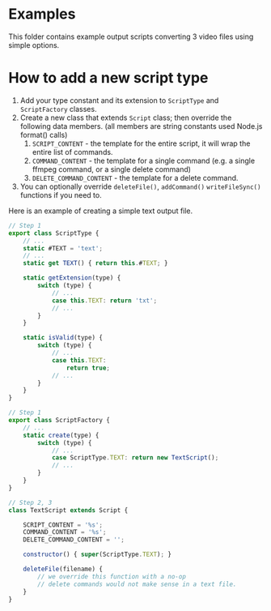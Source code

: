 Examples
==================

This folder contains example output scripts converting 3 video files using simple options.


How to add a new script type
==================

1. Add your type constant and its extension to `ScriptType` and `ScriptFactory` classes.
2. Create a new class that extends `Script` class; then override the following data members. (all members are string constants used Node.js format() calls)
   1. `SCRIPT_CONTENT` - the template for the entire script, it will wrap the entire list of commands.
   2. `COMMAND_CONTENT` - the template for a single command (e.g. a single ffmpeg command, or a single delete command)
   3. `DELETE_COMMAND_CONTENT` - the template for a delete command.
3. You can optionally override `deleteFile()`, `addCommand()` `writeFileSync()` functions if you need to. 

Here is an example of creating a simple text output file.

```javascript
// Step 1
export class ScriptType {
    // ...
    static #TEXT = 'text';
    // ...
    static get TEXT() { return this.#TEXT; }

    static getExtension(type) {
        switch (type) {
            // ...
            case this.TEXT: return 'txt';
            // ...
        }
    }

    static isValid(type) {
        switch (type) {
            // ...
            case this.TEXT:
                return true;
            // ...
        }
    }
}
```
```javascript
// Step 1
export class ScriptFactory {
    // ...
    static create(type) {
        switch (type) {
            // ...
            case ScriptType.TEXT: return new TextScript();
            // ...
        }
    }
}
```
```javascript
// Step 2, 3
class TextScript extends Script {

    SCRIPT_CONTENT = '%s';
    COMMAND_CONTENT = '%s';
    DELETE_COMMAND_CONTENT = '';

    constructor() { super(ScriptType.TEXT); }

    deleteFile(filename) {
        // we override this function with a no-op
        // delete commands would not make sense in a text file.
    }
}
```
